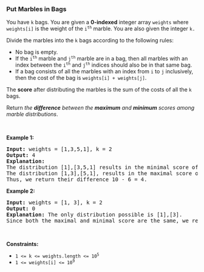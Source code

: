 
<h3>Put Marbles in Bags</h3>
<div><p>You have <code>k</code> bags. You are given a <strong>0-indexed</strong> integer array <code>weights</code> where <code>weights[i]</code> is the weight of the <code>i<sup>th</sup></code> marble. You are also given the integer <code>k.</code></p>
<p>Divide the marbles into the <code>k</code> bags according to the following rules:</p>
<ul>
<li>No bag is empty.</li>
<li>If the <code>i<sup>th</sup></code> marble and <code>j<sup>th</sup></code> marble are in a bag, then all marbles with an index between the <code>i<sup>th</sup></code> and <code>j<sup>th</sup></code> indices should also be in that same bag.</li>
<li>If a bag consists of all the marbles with an index from <code>i</code> to <code>j</code> inclusively, then the cost of the bag is <code>weights[i] + weights[j]</code>.</li>
</ul>
<p>The <strong>score</strong> after distributing the marbles is the sum of the costs of all the <code>k</code> bags.</p>
<p>Return <em>the <strong>difference</strong> between the <strong>maximum</strong> and <strong>minimum</strong> scores among marble distributions</em>.</p>
<p> </p>
<p><strong>Example 1:</strong></p>
<pre><strong>Input:</strong> weights = [1,3,5,1], k = 2
<strong>Output:</strong> 4
<strong>Explanation:</strong> 
The distribution [1],[3,5,1] results in the minimal score of (1+1) + (3+1) = 6. 
The distribution [1,3],[5,1], results in the maximal score of (1+3) + (5+1) = 10. 
Thus, we return their difference 10 - 6 = 4.
</pre>
<p><strong>Example 2:</strong></p>
<pre><strong>Input:</strong> weights = [1, 3], k = 2
<strong>Output:</strong> 0
<strong>Explanation:</strong> The only distribution possible is [1],[3]. 
Since both the maximal and minimal score are the same, we return 0.
</pre>
<p> </p>
<p><strong>Constraints:</strong></p>
<ul>
<li><code>1 &lt;= k &lt;= weights.length &lt;= 10<sup>5</sup></code></li>
<li><code>1 &lt;= weights[i] &lt;= 10<sup>9</sup></code></li>
</ul>
</div>
